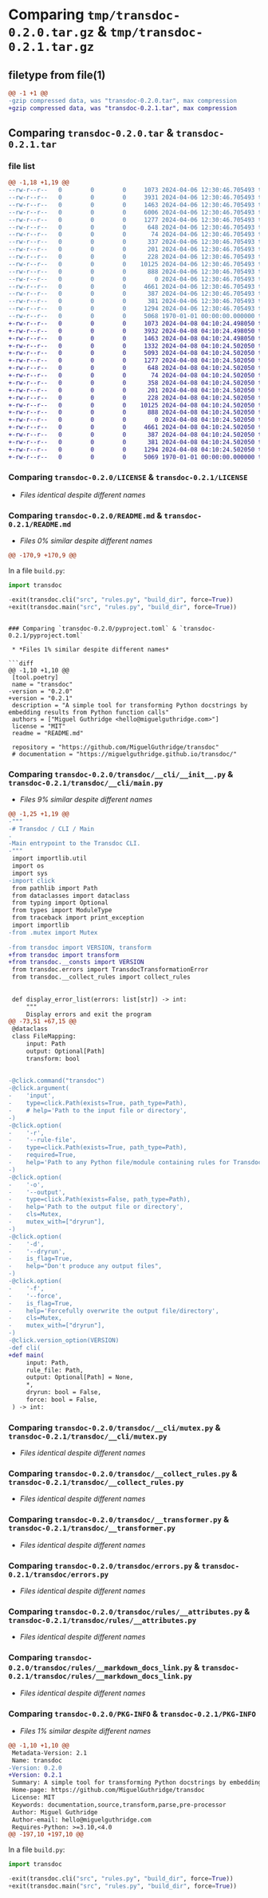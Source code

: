 # Comparing `tmp/transdoc-0.2.0.tar.gz` & `tmp/transdoc-0.2.1.tar.gz`

## filetype from file(1)

```diff
@@ -1 +1 @@
-gzip compressed data, was "transdoc-0.2.0.tar", max compression
+gzip compressed data, was "transdoc-0.2.1.tar", max compression
```

## Comparing `transdoc-0.2.0.tar` & `transdoc-0.2.1.tar`

### file list

```diff
@@ -1,18 +1,19 @@
--rw-r--r--   0        0        0     1073 2024-04-06 12:30:46.705493 transdoc-0.2.0/LICENSE
--rw-r--r--   0        0        0     3931 2024-04-06 12:30:46.705493 transdoc-0.2.0/README.md
--rw-r--r--   0        0        0     1463 2024-04-06 12:30:46.705493 transdoc-0.2.0/pyproject.toml
--rw-r--r--   0        0        0     6006 2024-04-06 12:30:46.705493 transdoc-0.2.0/transdoc/__cli/__init__.py
--rw-r--r--   0        0        0     1277 2024-04-06 12:30:46.705493 transdoc-0.2.0/transdoc/__cli/mutex.py
--rw-r--r--   0        0        0      648 2024-04-06 12:30:46.705493 transdoc-0.2.0/transdoc/__collect_rules.py
--rw-r--r--   0        0        0       74 2024-04-06 12:30:46.705493 transdoc-0.2.0/transdoc/__consts.py
--rw-r--r--   0        0        0      337 2024-04-06 12:30:46.705493 transdoc-0.2.0/transdoc/__init__.py
--rw-r--r--   0        0        0      201 2024-04-06 12:30:46.705493 transdoc-0.2.0/transdoc/__main__.py
--rw-r--r--   0        0        0      228 2024-04-06 12:30:46.705493 transdoc-0.2.0/transdoc/__rule.py
--rw-r--r--   0        0        0    10125 2024-04-06 12:30:46.705493 transdoc-0.2.0/transdoc/__transformer.py
--rw-r--r--   0        0        0      888 2024-04-06 12:30:46.705493 transdoc-0.2.0/transdoc/errors.py
--rw-r--r--   0        0        0        0 2024-04-06 12:30:46.705493 transdoc-0.2.0/transdoc/py.typed
--rw-r--r--   0        0        0     4661 2024-04-06 12:30:46.705493 transdoc-0.2.0/transdoc/rules/__attributes.py
--rw-r--r--   0        0        0      387 2024-04-06 12:30:46.705493 transdoc-0.2.0/transdoc/rules/__file_contents.py
--rw-r--r--   0        0        0      381 2024-04-06 12:30:46.705493 transdoc-0.2.0/transdoc/rules/__init__.py
--rw-r--r--   0        0        0     1294 2024-04-06 12:30:46.705493 transdoc-0.2.0/transdoc/rules/__markdown_docs_link.py
--rw-r--r--   0        0        0     5068 1970-01-01 00:00:00.000000 transdoc-0.2.0/PKG-INFO
+-rw-r--r--   0        0        0     1073 2024-04-08 04:10:24.498050 transdoc-0.2.1/LICENSE
+-rw-r--r--   0        0        0     3932 2024-04-08 04:10:24.498050 transdoc-0.2.1/README.md
+-rw-r--r--   0        0        0     1463 2024-04-08 04:10:24.498050 transdoc-0.2.1/pyproject.toml
+-rw-r--r--   0        0        0     1332 2024-04-08 04:10:24.502050 transdoc-0.2.1/transdoc/__cli/__init__.py
+-rw-r--r--   0        0        0     5093 2024-04-08 04:10:24.502050 transdoc-0.2.1/transdoc/__cli/main.py
+-rw-r--r--   0        0        0     1277 2024-04-08 04:10:24.502050 transdoc-0.2.1/transdoc/__cli/mutex.py
+-rw-r--r--   0        0        0      648 2024-04-08 04:10:24.502050 transdoc-0.2.1/transdoc/__collect_rules.py
+-rw-r--r--   0        0        0       74 2024-04-08 04:10:24.502050 transdoc-0.2.1/transdoc/__consts.py
+-rw-r--r--   0        0        0      358 2024-04-08 04:10:24.502050 transdoc-0.2.1/transdoc/__init__.py
+-rw-r--r--   0        0        0      201 2024-04-08 04:10:24.502050 transdoc-0.2.1/transdoc/__main__.py
+-rw-r--r--   0        0        0      228 2024-04-08 04:10:24.502050 transdoc-0.2.1/transdoc/__rule.py
+-rw-r--r--   0        0        0    10125 2024-04-08 04:10:24.502050 transdoc-0.2.1/transdoc/__transformer.py
+-rw-r--r--   0        0        0      888 2024-04-08 04:10:24.502050 transdoc-0.2.1/transdoc/errors.py
+-rw-r--r--   0        0        0        0 2024-04-08 04:10:24.502050 transdoc-0.2.1/transdoc/py.typed
+-rw-r--r--   0        0        0     4661 2024-04-08 04:10:24.502050 transdoc-0.2.1/transdoc/rules/__attributes.py
+-rw-r--r--   0        0        0      387 2024-04-08 04:10:24.502050 transdoc-0.2.1/transdoc/rules/__file_contents.py
+-rw-r--r--   0        0        0      381 2024-04-08 04:10:24.502050 transdoc-0.2.1/transdoc/rules/__init__.py
+-rw-r--r--   0        0        0     1294 2024-04-08 04:10:24.502050 transdoc-0.2.1/transdoc/rules/__markdown_docs_link.py
+-rw-r--r--   0        0        0     5069 1970-01-01 00:00:00.000000 transdoc-0.2.1/PKG-INFO
```

### Comparing `transdoc-0.2.0/LICENSE` & `transdoc-0.2.1/LICENSE`

 * *Files identical despite different names*

### Comparing `transdoc-0.2.0/README.md` & `transdoc-0.2.1/README.md`

 * *Files 0% similar despite different names*

```diff
@@ -170,9 +170,9 @@
 ```
 
 In a file `build.py`:
 
 ```py
 import transdoc
 
-exit(transdoc.cli("src", "rules.py", "build_dir", force=True))
+exit(transdoc.main("src", "rules.py", "build_dir", force=True))
 ```
```

### Comparing `transdoc-0.2.0/pyproject.toml` & `transdoc-0.2.1/pyproject.toml`

 * *Files 1% similar despite different names*

```diff
@@ -1,10 +1,10 @@
 [tool.poetry]
 name = "transdoc"
-version = "0.2.0"
+version = "0.2.1"
 description = "A simple tool for transforming Python docstrings by embedding results from Python function calls"
 authors = ["Miguel Guthridge <hello@miguelguthridge.com>"]
 license = "MIT"
 readme = "README.md"
 
 repository = "https://github.com/MiguelGuthridge/transdoc"
 # documentation = "https://miguelguthridge.github.io/transdoc/"
```

### Comparing `transdoc-0.2.0/transdoc/__cli/__init__.py` & `transdoc-0.2.1/transdoc/__cli/main.py`

 * *Files 9% similar despite different names*

```diff
@@ -1,25 +1,19 @@
-"""
-# Transdoc / CLI / Main
-
-Main entrypoint to the Transdoc CLI.
-"""
 import importlib.util
 import os
 import sys
-import click
 from pathlib import Path
 from dataclasses import dataclass
 from typing import Optional
 from types import ModuleType
 from traceback import print_exception
 import importlib
-from .mutex import Mutex
 
-from transdoc import VERSION, transform
+from transdoc import transform
+from transdoc.__consts import VERSION
 from transdoc.errors import TransdocTransformationError
 from transdoc.__collect_rules import collect_rules
 
 
 def display_error_list(errors: list[str]) -> int:
     """
     Display errors and exit the program
@@ -73,51 +67,15 @@
 @dataclass
 class FileMapping:
     input: Path
     output: Optional[Path]
     transform: bool
 
 
-@click.command("transdoc")
-@click.argument(
-    'input',
-    type=click.Path(exists=True, path_type=Path),
-    # help='Path to the input file or directory',
-)
-@click.option(
-    '-r',
-    '--rule-file',
-    type=click.Path(exists=True, path_type=Path),
-    required=True,
-    help='Path to any Python file/module containing rules for Transdoc to use',
-)
-@click.option(
-    '-o',
-    '--output',
-    type=click.Path(exists=False, path_type=Path),
-    help='Path to the output file or directory',
-    cls=Mutex,
-    mutex_with=["dryrun"],
-)
-@click.option(
-    '-d',
-    '--dryrun',
-    is_flag=True,
-    help="Don't produce any output files",
-)
-@click.option(
-    '-f',
-    '--force',
-    is_flag=True,
-    help='Forcefully overwrite the output file/directory',
-    cls=Mutex,
-    mutex_with=["dryrun"],
-)
-@click.version_option(VERSION)
-def cli(
+def main(
     input: Path,
     rule_file: Path,
     output: Optional[Path] = None,
     *,
     dryrun: bool = False,
     force: bool = False,
 ) -> int:
```

### Comparing `transdoc-0.2.0/transdoc/__cli/mutex.py` & `transdoc-0.2.1/transdoc/__cli/mutex.py`

 * *Files identical despite different names*

### Comparing `transdoc-0.2.0/transdoc/__collect_rules.py` & `transdoc-0.2.1/transdoc/__collect_rules.py`

 * *Files identical despite different names*

### Comparing `transdoc-0.2.0/transdoc/__transformer.py` & `transdoc-0.2.1/transdoc/__transformer.py`

 * *Files identical despite different names*

### Comparing `transdoc-0.2.0/transdoc/errors.py` & `transdoc-0.2.1/transdoc/errors.py`

 * *Files identical despite different names*

### Comparing `transdoc-0.2.0/transdoc/rules/__attributes.py` & `transdoc-0.2.1/transdoc/rules/__attributes.py`

 * *Files identical despite different names*

### Comparing `transdoc-0.2.0/transdoc/rules/__markdown_docs_link.py` & `transdoc-0.2.1/transdoc/rules/__markdown_docs_link.py`

 * *Files identical despite different names*

### Comparing `transdoc-0.2.0/PKG-INFO` & `transdoc-0.2.1/PKG-INFO`

 * *Files 1% similar despite different names*

```diff
@@ -1,10 +1,10 @@
 Metadata-Version: 2.1
 Name: transdoc
-Version: 0.2.0
+Version: 0.2.1
 Summary: A simple tool for transforming Python docstrings by embedding results from Python function calls
 Home-page: https://github.com/MiguelGuthridge/transdoc
 License: MIT
 Keywords: documentation,source,transform,parse,pre-processor
 Author: Miguel Guthridge
 Author-email: hello@miguelguthridge.com
 Requires-Python: >=3.10,<4.0
@@ -197,10 +197,10 @@
 ```
 
 In a file `build.py`:
 
 ```py
 import transdoc
 
-exit(transdoc.cli("src", "rules.py", "build_dir", force=True))
+exit(transdoc.main("src", "rules.py", "build_dir", force=True))
 ```
```

